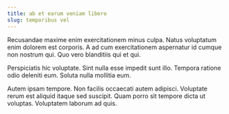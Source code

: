 ```yaml
---
title: ab et earum veniam libero
slug: temporibus vel
---
```


Recusandae maxime enim exercitationem minus culpa. Natus voluptatum enim dolorem est corporis. A ad cum exercitationem aspernatur id cumque non nostrum qui. Quo vero blanditiis qui et qui.

Perspiciatis hic voluptate. Sint nulla esse impedit sunt illo. Tempora ratione odio deleniti eum. Soluta nulla mollitia eum.

Autem ipsam tempore. Non facilis occaecati autem adipisci. Voluptate rerum est aliquid itaque sed suscipit. Quam porro sit tempore dicta ut voluptas. Voluptatem laborum ad quis.
